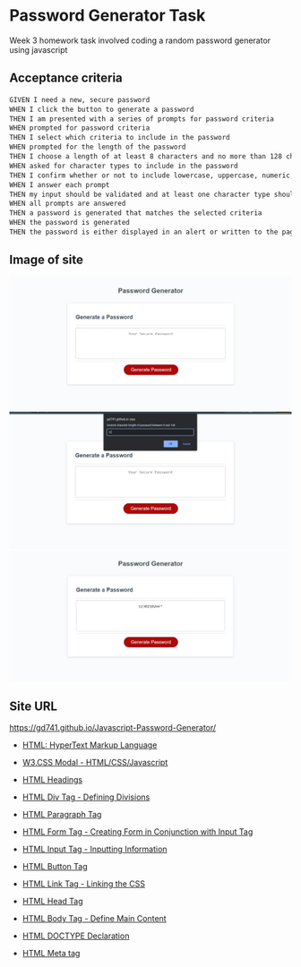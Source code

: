 # Password Generator Task #
Week 3 homework task involved coding a random password generator using javascript 

## Acceptance criteria ##
```md
GIVEN I need a new, secure password
WHEN I click the button to generate a password
THEN I am presented with a series of prompts for password criteria
WHEN prompted for password criteria
THEN I select which criteria to include in the password
WHEN prompted for the length of the password
THEN I choose a length of at least 8 characters and no more than 128 characters
WHEN asked for character types to include in the password
THEN I confirm whether or not to include lowercase, uppercase, numeric, and/or special characters
WHEN I answer each prompt
THEN my input should be validated and at least one character type should be selected
WHEN all prompts are answered
THEN a password is generated that matches the selected criteria
WHEN the password is generated
THEN the password is either displayed in an alert or written to the page
```


## Image of site ##
![alt text](https://github.com/gd741/Javascript-Password-Generator/blob/main/images/pwgen1.jpg)
![alt text](https://github.com/gd741/Javascript-Password-Generator/blob/main/images/pwgen2.jpg)
![alt text](https://github.com/gd741/Javascript-Password-Generator/blob/main/images/pwgen3.jpg)

## Site URL ##
https://gd741.github.io/Javascript-Password-Generator/



* [HTML: HyperText Markup Language](https://developer.mozilla.org/en-US/docs/Web/HTML)

* [W3.CSS Modal - HTML/CSS/Javascript](https://www.w3schools.com/w3css/w3css_modal.asp)

* [HTML Headings](https://www.w3schools.com/html/html_headings.asp)

* [HTML Div Tag - Defining Divisions](https://www.w3schools.com/tags/tag_div.asp#:~:text=The%20tag%20defines%20a,inside%20the%20tag!)

* [HTML Paragraph Tag](https://www.w3schools.com/tags/tag_p.asp)

* [HTML Form Tag - Creating Form in Conjunction with Input Tag](https://www.w3schools.com/tags/tag_form.asp)

* [HTML Input Tag - Inputting Information](https://www.w3schools.com/tags/tag_input.asp)

* [HTML Button Tag](https://www.w3schools.com/tags/tag_button.asp)

* [HTML Link Tag - Linking the CSS](https://www.w3schools.com/tags/tag_link.asp#:~:text=The%20tag%20defines%20the,element%2C%20it%20contains%20attributes%20only.)

* [HTML Head Tag](https://www.w3schools.com/tags/tag_head.asp)

* [HTML Body Tag - Define Main Content](https://www.w3schools.com/tags/tag_body.asp#:~:text=The%20tag%20defines%20the,element%20in%20an%20HTML%20document.)

* [HTML DOCTYPE Declaration](https://www.w3schools.com/tags/tag_doctype.asp)

* [HTML Meta tag](https://www.w3schools.com/tags/tag_meta.asp)
